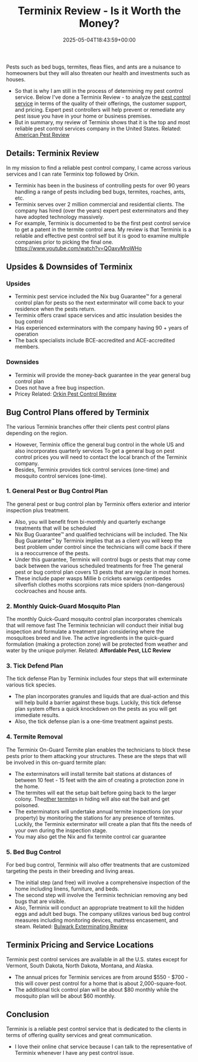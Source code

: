 ﻿---
layout: post
title: Terminix Review - Is it Worth the Money?
date: '2025-05-04T18:43:59+00:00'
categories:
- Exterminators
tags: []
slug: /terminix-review/
lastmod: 2025-05-07T12:21:28+03:00
---

Pests such as bed bugs, termites, fleas flies, and ants are a nuisance to homeowners but they will also threaten our health and investments such as houses.
- So that is why I am still in the process of determining my pest control service.
Below I've done a Terminix Review - to analyze the
[pest control service](https://pestpolicy.com/pest-control-near-me/)
in terms of the quality of their offerings, the customer support, and pricing.
Expert pest controllers will help prevent or remediate any pest issue you have in your home or business premises.
- But in summary, my review of Terminix shows that it is the top and most reliable pest control services company in the United States.
Related:
[American Pest Review](https://pestpolicy.com/american-pest-review/)
## Details: Terminix Review
In my mission to find a reliable pest control company, I came across various services and I can rate Terminix top followed by Orkin.
- Terminix has been in the business of controlling pests for over 90 years handling a range of pests including bed bugs, termites, roaches, ants, etc.
- Terminix serves over 2 million commercial and residential clients.
The company has hired (over the years) expert pest exterminators and they have adopted technology massively.
- For example, Terminix is documented to be the first pest control service to get a patent in the termite control area.
My review is that Terminix is a reliable and effective pest control self but it is good to examine multiple companies prior to picking the final one.
https://www.youtube.com/watch?v=QOaxyMroWHo
## Upsides & Downsides of Terminix
### Upsides
- Terminix pest service included the Nix bug Guarantee™ for a general control plan for pests so the next exterminator will come back to your residence when the pests return.
- Terminix offers crawl space services and attic insulation besides the bug control
- Has experienced exterminators with the company having 90 + years of operation
- The back specialists include BCE-accredited and ACE-accredited members.
### Downsides
- Terminix will provide the money-back guarantee in the year general bug control plan
- Does not have a free bug inspection.
- Pricey
Related:
[Orkin Pest Control Review](https://pestpolicy.com/orkin-pest-control-review/)
## Bug Control Plans offered by Terminix
The various Terminix branches offer their clients pest control plans depending on the region.
- However, Terminix office the general bug control in the whole US and also incorporates quarterly services
To get a general bug on pest control prices you will need to contact the local branch of the Terminix company.
- Besides, Terminix provides tick control services (one-time) and mosquito control services (one-time).
### 1. General Pest or Bug Control Plan
The general pest or bug control plan by Terminix offers exterior and interior inspection plus treatment.
- Also, you will benefit from bi-monthly and quarterly exchange treatments that will be scheduled
- Nix Bug Guarantee™ and qualified technicians will be included.
The Nix Bug Guarantee™ by Terminix implies that as a client you will keep the best problem under control since the technicians will come back if there is a reoccurrence of the pests.
- Under this guarantee, Terminix will control bugs or pests that may come back between the various scheduled treatments for free
The general pest or bug control plan covers 13 pests that are regular in most homes.
- These include paper wasps Millie b crickets earwigs centipedes silverfish clothes moths scorpions rats mice spiders (non-dangerous) cockroaches and house ants.
### 2. Monthly Quick-Guard Mosquito Plan
The monthly Quick-Guard mosquito control plan incorporates chemicals that will remove fast
The Terminix technician will conduct their initial bug inspection and formulate a treatment plan considering where the mosquitoes breed and live.
The active ingredients in the quick-guard formulation (making a protection zone) will be protected from weather and water by the unique polymer.
Related:
**Affordable Pest, LLC Review**
### 3. Tick Defend Plan
The tick defense Plan by Terminix includes four steps that will exterminate various tick species.
- The plan incorporates granules and liquids that are dual-action and this will help build a barrier against these bugs.
Luckily, this tick defense plan system offers a quick knockdown on the pests as you will get immediate results.
- Also, the tick defense plan is a one-time treatment against pests.
### 4. Termite Removal
The Terminix On-Guard Termite plan enables the technicians to block these pests prior to them attacking your structures.
These are the steps that will be involved in this on-guard termite plan:
- The exterminators will install termite bait stations at distances of between 10 feet - 15 feet with the aim of creating a protection zone in the home.
- The termites will eat the setup bait before going back to the larger colony. The[other termite](https://pestpolicy.com/signs-of-termites/)s in hiding will also eat the bait and get poisoned.
- The exterminators will undertake annual termite inspections (on your property) by monitoring the stations for any presence of termites.
Luckily, the Terminix exterminator will create a plan that fits the needs of your own during the inspection stage.
- You may also get the Nix and fix termite control car guarantee
### 5. Bed Bug Control
For bed bug control, Terminix will also offer treatments that are customized targeting the pests in their breeding and living areas.
- The initial step (and free) will involve a comprehensive inspection of the home including linens, furniture, and beds.
- The second step will involve the Terminix technician removing any bed bugs that are visible.
- Also, Terminix will conduct an appropriate treatment to kill the hidden eggs and adult bed bugs.
The company utilizes various bed bug control measures including monitoring devices, mattress encasement, and steam.
Related:
[Bulwark Exterminating Review](https://pestpolicy.com/bulwark-exterminating-review/)
## Terminix Pricing and Service Locations
Terminix pest control services are available in all the U.S. states except for Vermont, South Dakota, North Dakota, Montana, and Alaska.
- The annual prices for Terminix services are from around $550 - $700 - this will cover pest control for a home that is about 2,000-square-foot.
- The additional tick control plan will be about $80 monthly while the mosquito plan will be about $60 monthly.
## Conclusion
Terminix is a reliable pest control service that is dedicated to the clients in terms of offering quality services and great communication.
- I love their online chat service because I can talk to the representative of Terminix whenever I have any pest control issue.